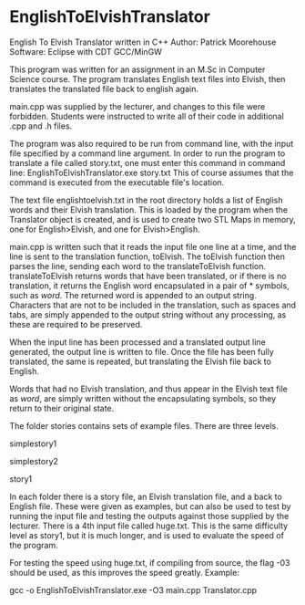 EnglishToElvishTranslator
=========================

English To Elvish Translator written in C++
Author: Patrick Moorehouse
Software: Eclipse with CDT
          GCC/MinGW

This program was written for an assignment in an M.Sc in Computer Science course.
The program translates English text files into Elvish, then translates the translated file
back to english again.

main.cpp was supplied by the lecturer, and changes to this file were forbidden. Students
were instructed to write all of their code in additional .cpp and .h files.

The program was also required to be run from command line, with the input file specified by a command line argument.
In order to run the program to translate a file called story.txt, one must enter this command in command line:
    EnglishToElvishTranslator.exe story.txt
This of course assumes that the command is executed from the executable file's location.

The text file englishtoelvish.txt in the root directory holds a list of English words and their Elvish translation.
This is loaded by the program when the Translator object is created, and is used to create two STL Maps in memory,
one for English>Elvish, and one for Elvish>English.

main.cpp is written such that it reads the input file one line at a time, and the line is sent to the translation
function, toElvish. The toElvish function then parses the line, sending each word to the translateToElvish function.
translateToElvish returns words that have been translated, or if there is no translation, it returns the English word
encapsulated in a pair of * symbols, such as *word*. The returned word is appended to an output string.
Characters that are not to be included in the translation, such as spaces and tabs, are simply appended to the
output string without any processing, as these are required to be preserved.

When the input line has been processed and a translated output line generated, the output line is written to file.
Once the file has been fully translated, the same is repeated, but translating the Elvish file back to English.

Words that had no Elvish translation, and thus appear in the Elvish text file as *word*, are simply written without
the encapsulating symbols, so they return to their original state.

The folder stories contains sets of example files. There are three levels.

simplestory1

simplestory2

story1
  
In each folder there is a story file, an Elvish translation file, and a back to English file. These were given as
examples, but can also be used to test by running the input file and testing the outputs against those supplied by
the lecturer.
There is a 4th input file called huge.txt. This is the same difficulty level as story1, but it is much longer,
and is used to evaluate the speed of the program.

For testing the speed using huge.txt, if compiling from source, the flag -03 should be used, as this improves the
speed greatly. Example:

gcc -o EnglishToElvishTranslator.exe -O3 main.cpp Translator.cpp

